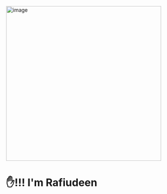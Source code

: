 <img width="420" alt="image" src="https://github.com/redhatrafi/redharafi/assets/116825316/ef055ea5-fe47-443f-bbd5-5e2e4948405c">


# ✋!!! I'm Rafiudeen
